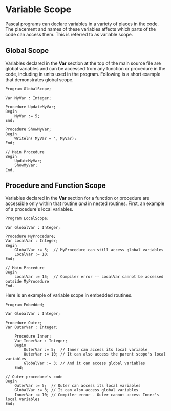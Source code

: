 # Variable Scope

Pascal programs can declare variables in a variety of places in the code. The
placement and names of these variables affects which parts of the code can
access them. This is referred to as variable scope.

## Global Scope

Variables declared in the **Var** section at the top of the main source file
are global variables and can be accessed from any function or procedure in
the code, including in units used in the program. Following is a short example
that demonstrates global scope.

```
Program GlobalScope;

Var MyVar : Integer;

Procedure UpdateMyVar;
Begin
    MyVar := 5;
End;

Procedure ShowMyVar;
Begin
    Writeln('MyVar = ', MyVar);
End;

// Main Procedure
Begin
    UpdateMyVar;
    ShowMyVar;
End.
```

## Procedure and Function Scope

Variables declared in the **Var** section for a function or procedure are accessible
only within that routine *and* in nested routines. First, an example of a procedure's
local variables.

```
Program LocalScope;

Var GlobalVar : Integer;

Procedure MyProcedure;
Var LocalVar : Integer;
Begin
    GlobalVar := 5;  // MyProcedure can still access global variables
    LocalVar := 10;
End;

// Main Procedure
Begin
    LocalVar := 15;  // Compiler error -- LocalVar cannot be accessed outside MyProcedure
End.
```

Here is an example of variable scope in embedded routines.

```
Program Embedded;

Var GlobalVar : Integer;

Procedure Outer;
Var OuterVar : Integer;

    Procedure Inner;
    Var InnerVar : Integer;
    Begin
        OuterVar := 5;  // Inner can access its local variable
        OuterVar := 10; // It can also access the parent scope's local variables
        GlobalVar := 3; // And it can access global variables
    End;

// Outer procedure's code
Begin
    OuterVar := 5;  // Outer can access its local variables
    GlobalVar := 3; // It can also access global variables
    InnerVar := 10; // Compiler error - Outer cannot access Inner's local variables
End;
```
